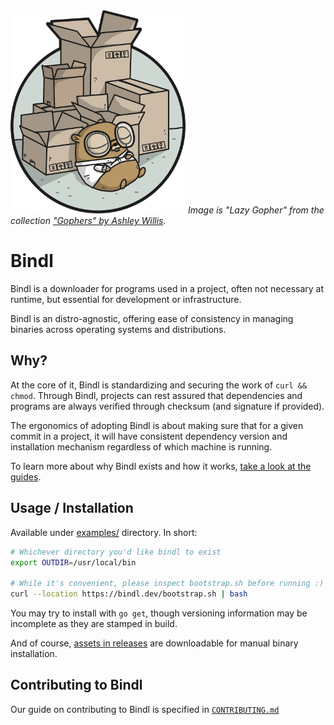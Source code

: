 <img style="width: 20em;" src="/docs/static/lazy-gopher.png">
<i>Image is "Lazy Gopher" from the collection <a href="https://github.com/ashleymcnamara/gophers/blob/master/LazyGopher.png">"Gophers" by Ashley Willis</a>.</i>

# Bindl

Bindl is a downloader for programs used in a project, often not necessary at runtime, but essential for development or infrastructure.

Bindl is an distro-agnostic, offering ease of consistency in managing binaries across operating systems and distributions.

## Why?

At the core of it, Bindl is standardizing and securing the work of `curl && chmod`. Through Bindl, projects can rest assured that dependencies and programs are always verified through checksum (and signature if provided).

The ergonomics of adopting Bindl is about making sure that for a given commit in a project, it will have consistent dependency version and installation mechanism regardless of which machine is running.

To learn more about why Bindl exists and how it works, [take a look at the guides](https://bindl.dev/notes).

## Usage / Installation

Available under [examples/](examples/) directory. In short:

```bash
# Whichever directory you'd like bindl to exist
export OUTDIR=/usr/local/bin

# While it's convenient, please inspect bootstrap.sh before running :)
curl --location https://bindl.dev/bootstrap.sh | bash
```

You may try to install with `go get`, though versioning information may be incomplete as they are stamped in build.

And of course, [assets in releases](https://github.com/bindl-dev/bindl/releases) are downloadable for manual binary installation.

## Contributing to Bindl

Our guide on contributing to Bindl is specified in [`CONTRIBUTING.md`](CONTRIBUTING.md)
